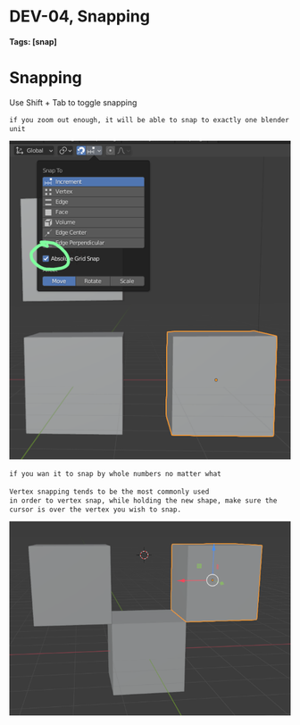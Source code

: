 # DEV-04, Snapping
#### Tags: [snap]

# Snapping

Use Shift + Tab to toggle snapping

    if you zoom out enough, it will be able to snap to exactly one blender unit

![](../images/DEV-04-A.png)

    if you wan it to snap by whole numbers no matter what

    Vertex snapping tends to be the most commonly used
    in order to vertex snap, while holding the new shape, make sure the cursor is over the vertex you wish to snap.

![](../images/DEV-04-B.png)